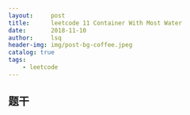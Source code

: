 ```yaml
---
layout:     post
title:      leetcode 11	Container With Most Water         
date:       2018-11-10      
author:     lsq    
header-img: img/post-bg-coffee.jpeg
catalog: true
tags:
    - leetcode
---
```


## 题干
